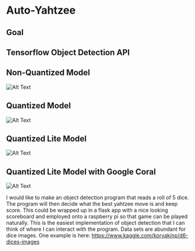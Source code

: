 # Auto-Yahtzee

## Goal

## Tensorflow Object Detection API

## Non-Quantized Model
![Alt Text](https://media.giphy.com/media/vFKqnCdLPNOKc/giphy.gif)

## Quantized Model
![Alt Text](https://media.giphy.com/media/vFKqnCdLPNOKc/giphy.gif)


## Quantized Lite Model
![Alt Text](https://media.giphy.com/media/vFKqnCdLPNOKc/giphy.gif)


## Quantized Lite Model with Google Coral
![Alt Text](https://media.giphy.com/media/vFKqnCdLPNOKc/giphy.gif)


I would like to make an object detection program that reads a roll of 5 dice. The program will then decide what the best yahtzee move is and keep score. This could be wrapped up in a flask app with a nice looking scoreboard and employed onto a raspberry pi so that game can be played naturally. This is the easiest implementation of object detection that I can think of where I can interact with the program. Data sets are abundant for dice images. One example is here: https://www.kaggle.com/koryakinp/d6-dices-images
